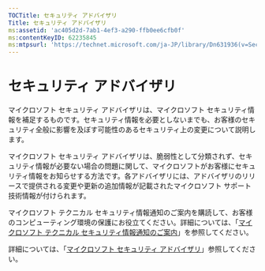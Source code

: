 ```yaml
---
TOCTitle: セキュリティ アドバイザリ
Title: セキュリティ アドバイザリ
ms:assetid: 'ac405d2d-7ab1-4ef3-a290-ffb0ee6cfb0f'
ms:contentKeyID: 62235845
ms:mtpsurl: 'https://technet.microsoft.com/ja-JP/library/Dn631936(v=Security.10)'
---
```


セキュリティ アドバイザリ
=========================

マイクロソフト セキュリティ アドバイザリは、マイクロソフト セキュリティ情報を補足するものです。セキュリティ情報を必要としないまでも、お客様のセキュリティ全般に影響を及ぼす可能性のあるセキュリティ上の変更について説明します。

マイクロソフト セキュリティ アドバイザリは、脆弱性として分類されず、セキュリティ情報が必要ない場合の問題に関して、マイクロソフトがお客様にセキュリティ情報をお知らせする方法です。各アドバイザリには、アドバイザリのリリースで提供される変更や更新の追加情報が記載されたマイクロソフト サポート技術情報が付けられます。

マイクロソフト テクニカル セキュリティ情報通知のご案内を購読して、お客様のコンピューティング環境の保護にお役立てください。詳細については、「[マイクロソフト テクニカル セキュリティ情報通知のご案内](http://technet.microsoft.com/ja-jp/security/dd252948)」を参照してください。

詳細については、「[マイクロソフト セキュリティ アドバイザリ](https://technet.microsoft.com/ja-jp/security/advisory)」参照してください。
